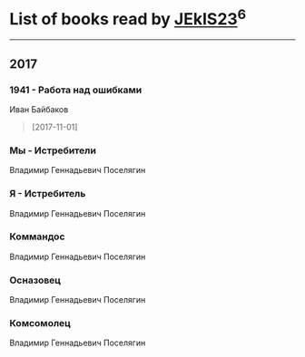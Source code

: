 # List of books read by [JEkIS23](https://plus.google.com/115604603872979762940)<sup>6</sup>
---

## 2017

### 1941 - Работа над ошибками
Иван Байбаков
> [2017-11-01] 


### Мы - Истребители
Владимир Геннадьевич Поселягин


### Я - Истребитель
Владимир Геннадьевич Поселягин


### Коммандос
Владимир Геннадьевич Поселягин


### Осназовец
Владимир Геннадьевич Поселягин


### Комсомолец
Владимир Геннадьевич Поселягин



